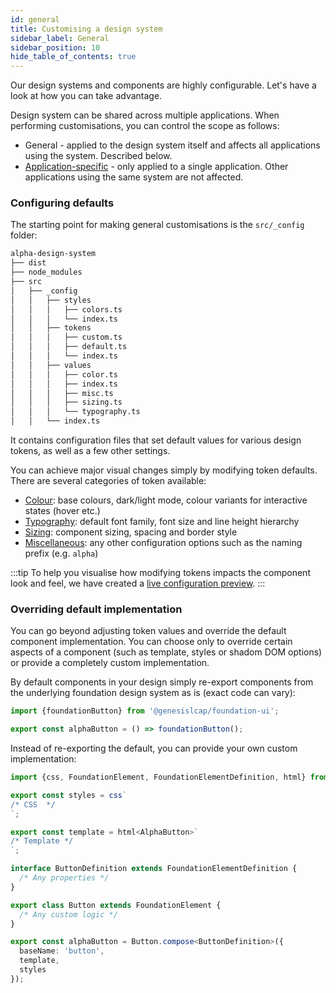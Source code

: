 ```yaml
---
id: general
title: Customising a design system 
sidebar_label: General
sidebar_position: 10
hide_table_of_contents: true
---
```


Our design systems and components are highly configurable. Let's have a look at how you can take advantage.

Design system can be shared across multiple applications. When performing customisations, you can control the scope as follows:

* General - applied to the design system itself and affects all applications using the system. Described below.
* [Application-specific](/creating-applications/defining-your-application/user-interface/web-ui-reference/design-systems/customisation/app-specific/) - only applied to a single application. Other applications using the same system are not affected.

### Configuring defaults

The starting point for making general customisations is the `src/_config` folder:

```bash
alpha-design-system
├── dist
├── node_modules
├── src
│   ├── _config
│   │   ├── styles
│   │   │   ├── colors.ts
│   │   │   └── index.ts
│   │   ├── tokens
│   │   │   ├── custom.ts
│   │   │   ├── default.ts
│   │   │   └── index.ts
│   │   ├── values
│   │   │   ├── color.ts
│   │   │   ├── index.ts
│   │   │   ├── misc.ts
│   │   │   ├── sizing.ts
│   │   │   └── typography.ts
│   │   └── index.ts
```

It contains configuration files that set default values for various design tokens, as well as a few other settings.

You can achieve major visual changes simply by modifying token defaults. There are several categories of token available:

* [Colour](/creating-applications/defining-your-application/user-interface/web-ui-reference/design-systems/tokens/colour/): base colours, dark/light mode, colour variants for interactive states (hover etc.)
* [Typography](/creating-applications/defining-your-application/user-interface/web-ui-reference/design-systems/tokens/typography/): default font family, font size and line height hierarchy
* [Sizing](/creating-applications/defining-your-application/user-interface/web-ui-reference/design-systems/tokens/sizing/): component sizing, spacing and border style
* [Miscellaneous](/creating-applications/defining-your-application/user-interface/web-ui-reference/design-systems/tokens/misc/): any other configuration options such as the naming prefix (e.g. `alpha`)

:::tip
To help you visualise how modifying tokens impacts the component look and feel, we have created a [live configuration preview](/creating-applications/defining-your-application/user-interface/web-ui-reference/design-systems/customisation/live-preview/).
:::

### Overriding default implementation

You can go beyond adjusting token values and override the default component implementation. You can choose only to  override certain aspects of a component (such as template, styles or shadom DOM options) or provide a completely custom implementation.

By default components in your design simply re-export components from the underlying foundation design system as is (exact code can vary):

```ts
import {foundationButton} from '@genesislcap/foundation-ui';

export const alphaButton = () => foundationButton();
```

Instead of re-exporting the default, you can provide your own custom implementation:

```ts
import {css, FoundationElement, FoundationElementDefinition, html} from '@genesislcap/foundation-ui';

export const styles = css`
/* CSS  */
`;

export const template = html<AlphaButton>`
/* Template */
`;

interface ButtonDefinition extends FoundationElementDefinition {
  /* Any properties */
}

export class Button extends FoundationElement {
  /* Any custom logic */
}

export const alphaButton = Button.compose<ButtonDefinition>({
  baseName: 'button',
  template,
  styles
});
```
